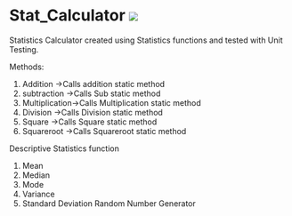 # Stat_Calculator ![](https://www.travis-ci.com/kpnjit/Stat_Calculator.svg?branch=master)

Statistics Calculator created using Statistics functions and tested with Unit Testing.

Methods:
1) Addition ->Calls addition static method
2) subtraction  ->Calls Sub static method
3) Multiplication->Calls Multiplication static method
4) Division ->Calls Division static method
5) Square ->Calls Square static method
6) Squareroot ->Calls Squareroot static method


Descriptive Statistics function
1) Mean
2) Median
3) Mode
4) Variance
5) Standard Deviation
   Random Number Generator
